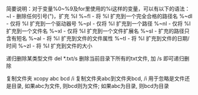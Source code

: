 简要说明：对于变量%0~%9及for里使用的%i这样的变量，可以有以下的语法：
     ~I         - 删除任何引号(")，扩充 %I
     %~fI        - 将 %I 扩充到一个完全合格的路径名
     %~dI        - 仅将 %I 扩充到一个驱动器号
     %~pI        - 仅将 %I 扩充到一个路径
     %~nI        - 仅将 %I 扩充到一个文件名
     %~xI        - 仅将 %I 扩充到一个文件扩展名
     %~sI        - 扩充的路径只含有短名
     %~aI        - 将 %I 扩充到文件的文件属性
     %~tI        - 将 %I 扩充到文件的日期/时间
     %~zI        - 将 %I 扩充到文件的大小

递归删除某类型文件
     del *.txt/s
删除当前目录下所有的txt文件, 加 /s 即可递归删除

复制文件夹
     xcopy abc bcd /i
复制文件夹abc到文件夹bcd, /i 用于忽略是文件还是目录, 如果abc为文件, 则bcd则为文件; 如果abc为目录, 则bcd为目录
